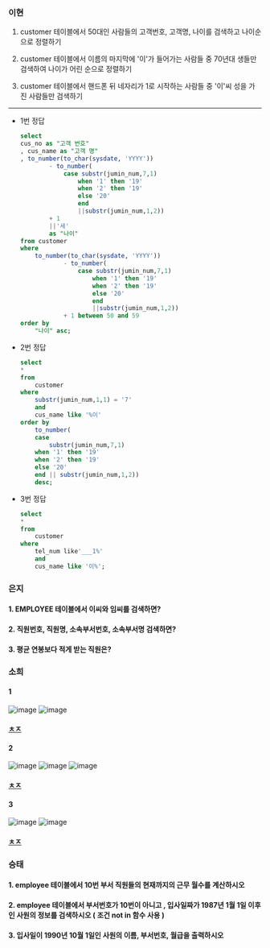 ### 이현
1. customer 테이블에서 50대인 사람들의 고객번호, 고객명, 나이를 검색하고 나이순으로 정렬하기


2. customer 테이블에서 이름의 마지막에 '이'가 들어가는 사람들 중 70년대 생들만 검색하여 나이가 어린 순으로 정렬하기

    
3. customer 테이블에서 핸드폰 뒤 네자리가 1로 시작하는 사람들 중 '이'씨 성을 가진 사람들만 검색하기

---
- 1번 정답
    ```sql
    select
	cus_no as "고객 번호"
	, cus_name as "고객 명"
	, to_number(to_char(sysdate, 'YYYY'))
			- to_number(
				case substr(jumin_num,7,1)
					when '1' then '19'
					when '2' then '19'
					else '20'
					end
					||substr(jumin_num,1,2))
			+ 1
			||'세'
			as "나이"
    from customer
    where 
        to_number(to_char(sysdate, 'YYYY'))
                - to_number(
                    case substr(jumin_num,7,1)
                        when '1' then '19'
                        when '2' then '19'
                        else '20'
                        end
                        ||substr(jumin_num,1,2))
                + 1 between 50 and 59
    order by
	    "나이" asc;
    ```
    
- 2번 정답
    ```sql
    select
    *
    from 
        customer
    where
        substr(jumin_num,1,1) = '7'
        and 
        cus_name like '%이'
    order by
        to_number(
        case 
            substr(jumin_num,7,1)
        when '1' then '19'
        when '2' then '19'
        else '20'
        end || substr(jumin_num,1,2))
        desc;
    ```
- 3번 정답
    ```sql
    select
    *
    from
        customer                 
    where
        tel_num like'___1%'
        and
        cus_name like '이%';
    ```


### 은지
#### 1. EMPLOYEE 테이블에서 이씨와 임씨를 검색하면?

#### 2. 직원번호, 직원명, 소속부서번호, 소속부서명 검색하면?

#### 3. 평균 연봉보다 적게 받는 직원은?


### 소희
#### 1
![image](https://user-images.githubusercontent.com/82145134/122661998-a1052500-d1ca-11eb-857e-5c4257f8bf54.png)
![image](https://user-images.githubusercontent.com/82145134/122662006-abbfba00-d1ca-11eb-8deb-a7fafad0fc78.png)


#### [ㅊㅈ](https://programmers.co.kr/learn/courses/30/lessons/59408)


#### 2
![image](https://user-images.githubusercontent.com/82145134/122661605-00613600-d1c7-11eb-9cb6-0e77ecd2c430.png)
![image](https://user-images.githubusercontent.com/82145134/122661612-0bb46180-d1c7-11eb-892c-f76442441e5f.png)
![image](https://user-images.githubusercontent.com/82145134/122661616-12db6f80-d1c7-11eb-8762-85428fed5d20.png)


#### [ㅊㅈ](https://programmers.co.kr/learn/courses/30/lessons/59414)



#### 3
![image](https://user-images.githubusercontent.com/82145134/122661931-32c06280-d1ca-11eb-9c51-f3fcc5dbf8b7.png)
![image](https://user-images.githubusercontent.com/82145134/122661937-3b189d80-d1ca-11eb-969f-d10a7828eb1d.png)

#### [ㅊㅈ](https://programmers.co.kr/learn/courses/30/lessons/59410)


### 승태
#### 1. employee 테이블에서 10번 부서 직원들의 현재까지의 근무 월수를 계산하시오

#### 2. employee 테이블에서 부서번호가 10번이 아니고 , 입사일짜가 1987년 1월 1일 이후인 사원의 정보를 검색하시오 ( 조건 not in 함수 사용 )

#### 3. 입사일이 1990년 10월 1일인 사원의 이름, 부서번호, 월급을 출력하시오
